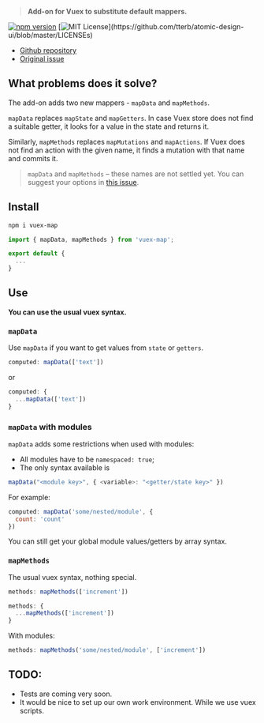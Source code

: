 > **Add-on for Vuex to substitute default mappers.**

[![npm version](https://badge.fury.io/js/vuex-map.svg)](https://badge.fury.io/js/vuex-map)
[![MIT License](https://img.shields.io/apm/l/atomic-design-ui.svg?)](https://github.com/tterb/atomic-design-ui/blob/master/LICENSEs)

- [Github repository](https://github.com/evgeniyPP/vuex-map)
- [Original issue](https://github.com/vuejs/vuex/issues/1762)

## What problems does it solve?

The add-on adds two new mappers - `mapData` and `mapMethods`.

`mapData` replaces `mapState` and `mapGetters`. In case Vuex store does not find a suitable getter, it looks for a value in the state and returns it.

Similarly, `mapMethods` replaces `mapMutations` and `mapActions`. If Vuex does not find an action with the given name, it finds a mutation with that name and commits it.

> `mapData` and `mapMethods` – these names are not settled yet. You can suggest your options in [this issue](https://github.com/evgeniyPP/vuex-map/issues/1).

## Install

```bash
npm i vuex-map
```

```javascript
import { mapData, mapMethods } from 'vuex-map';

export default {
  ...
}
```

## Use

**You can use the usual vuex syntax.**

### `mapData`

Use `mapData` if you want to get values from `state` or `getters`.

```javascript
computed: mapData(['text'])
```

or

```javascript
computed: {
  ...mapData(['text'])
}
```

### `mapData` with modules

`mapData` adds some restrictions when used with modules:

- All modules have to be `namespaced: true`;
- The only syntax available is 

```javascript
mapData("<module key>", { <variable>: "<getter/state key>" })
```

For example:

```javascript
computed: mapData('some/nested/module', {
  count: 'count'
})
```

You can still get your global module values/getters by array syntax.

### `mapMethods`
The usual vuex syntax, nothing special.

```javascript
methods: mapMethods(['increment'])
```

```javascript
methods: {
  ...mapMethods(['increment'])
}
```

With modules:

```javascript
methods: mapMethods('some/nested/module', ['increment'])
```

## TODO:

- Tests are coming very soon.
- It would be nice to set up our own work environment. While we use vuex scripts.